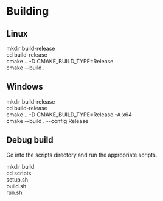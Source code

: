 # Building

## Linux

mkdir build-release  
cd build-release  
cmake .. -D CMAKE_BUILD_TYPE=Release  
cmake --build .

## Windows

mkdir build-release  
cd build-release  
cmake .. -D CMAKE_BUILD_TYPE=Release -A x64  
cmake --build . --config Release

## Debug build

Go into the scripts directory and run the appropriate scripts.

mkdir build  
cd scripts  
setup.sh  
build.sh  
run.sh
